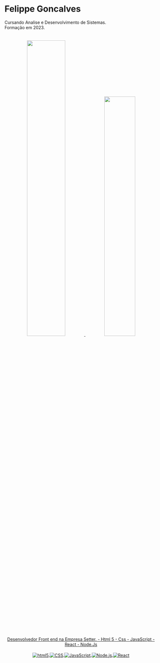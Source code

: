 # Felippe Goncalves
</div>
Cursando Analise e Desenvolvimento de Sistemas.
<div>
Formação em 2023.
<div>
    <br />
    <br />
<div align="center">
  <a href="https://github.com/felippeGoncalvesSilva">
  <img width="50%" src="https://github-readme-stats.vercel.app/api?username=felippeGoncalvesSilva&show_icons=true&theme=dark&include_all_commits=false&count_private=true"/>
  <img width="45%" src="https://github-readme-stats.vercel.app/api/top-langs/?username=felippeGoncalvesSilva&layout=compact&langs_count=7&theme=dark"/>
    <br />
    <br />
Desenvolvedor Front end na Empresa Setter.
- Html 5
- Css
- JavaScript
- React
- Node.Js

<div style="display: inline_block"><br>
<img align="center" alt="html5" src="https://img.shields.io/badge/HTML5-E34F26?style=for-the-badge&logo=html5&logoColor=white" />
<img align="center" alt="CSS" src="https://img.shields.io/badge/CSS3-1572B6?style=for-the-badge&logo=css3&logoColor=white" />
<img align="center" alt="JavaScript" src="https://img.shields.io/badge/JavaScript-323330?style=for-the-badge&logo=javascript&logoColor=F7DF1E" />
<img align="center" alt="Node.js" src="https://img.shields.io/badge/Node.js-43853D?style=for-the-badge&logo=node.js&logoColor=white" />
<img align="center" alt="React" src="https://img.shields.io/badge/React-20232A?style=for-the-badge&logo=react&logoColor=61DAFB" />
<div>
